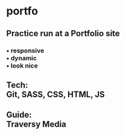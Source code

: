 # portfo

<h2> Practice run at a Portfolio site </h2>
<h3> • responsive <br> • dynamic <br> • look nice </h3>

<h2> Tech: <br>
Git, SASS, CSS, HTML, JS</h2>

<h2> Guide: <br>
Traversy Media </h2>
